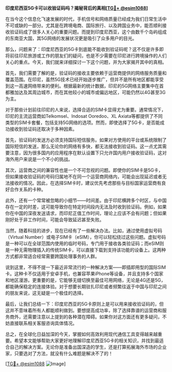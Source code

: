 **印度尼西亚5G卡可以收验证码吗？揭秘背后的真相[[TG💪+ @esim1088](https://t.me/s/esim1088)]**

在当今这个信息化飞速发展的时代，手机信号和网络质量已经成为我们日常生活中不可或缺的一部分。尤其是在跨境电商、国际旅行、以及跨国业务中，能否顺利接收验证码成了很多人关心的重要问题。而提到印度尼西亚，这个由数千个岛屿组成的东南亚大国，其5G网络的发展状况更是吸引了众多用户的目光。

那么，问题来了：印度尼西亚的5G卡到底能不能收到验证码呢？这不仅是许多即将前往印尼旅游或工作的朋友们的疑问，也是不少需要在印尼进行跨境操作的人们关心的重点。今天，我们就来详细探讨一下这个问题，并为大家揭开其中的真相。

首先，我们需要了解的是，验证码的接收主要依赖于运营商提供的网络服务质量和覆盖范围。在印尼，虽然5G技术已经开始逐步推广，但并不是所有地区都能享受到这一高速网络带来的便利。根据最新的统计数据，印尼的5G网络主要集中在首都雅加达及其周边城市，而在其他较小的城市或偏远地区，可能仍然以4G甚至3G为主。

对于那些计划前往印尼的人来说，选择合适的SIM卡显得尤为重要。通常情况下，印尼的主流运营商如Telkomsel、Indosat Ooredoo、XL Axiata等都提供了不同类型的SIM卡套餐，包括支持5G网络的选项。然而，即使选择了5G卡，是否能成功接收到验证码还取决于多种因素。

首先，验证码的发送方必须支持国际短信服务。如果对方使用的平台或系统限制了国际短信的发送，那么无论你的网络有多快，都无法接收到验证码。这一点尤其需要注意，因为很多国内的应用程序在默认设置下只允许国内用户接收验证码，这对海外用户来说是一个不小的挑战。

其次，运营商之间的兼容性也是一个不可忽视的问题。即使你的SIM卡是5G卡，但如果接收验证码的号码归属地不在同一个运营商网络内，可能会出现延迟或者无法接收的情况。因此，在选择SIM卡时，建议优先考虑那些与目标国家运营商有良好合作关系的卡种。

此外，还有一个常常被忽略的小细节——时间差。由于印尼横跨多个时区，与中国存在一定的时差，这可能导致你在特定时间段内无法及时收到验证码。例如，如果你在中国的深夜发送请求，而印尼正值工作时间，理论上应该不会有问题；但如果刚好处于非工作时间，可能会导致延迟甚至失败。

当然，随着科技的进步，现在已经有了一些解决办法。比如，通过使用虚拟号码（Virtual Number）或电子SIM卡（eSIM），你可以轻松绕过这些问题。虚拟号码是一种可以在全球范围内使用的临时号码，专门用于接收各类验证码；而eSIM则是一种无需物理插入的传统SIM卡，可以直接下载到支持该功能的设备上。这两种方式都非常适合经常需要跨国处理事务的人群。

说到这里，不得不提一下最近非常流行的一种解决方案——即插即用型的国际SIM卡。这种卡不仅适用于安卓手机，也兼容苹果iPhone等设备，并且支持多个国家和地区漫游。更重要的是，它能够无缝切换至最佳可用网络，无论是4G还是5G，都能确保稳定的连接体验。对于想要长期驻扎印尼或者频繁往返于中国与印尼之间的朋友来说，这无疑是一个极佳的选择。

最后，让我们总结一下：印度尼西亚的5G卡原则上是可以用来接收验证码的，但这并不意味着所有人都能顺利做到。要想提高成功率，除了选择靠谱的运营商和服务商外，还需要注意以上提到的各种潜在障碍。如果你对这方面还有更多疑问，不妨直接联系相关客服咨询具体情况。

总之，在全球化日益加深的今天，掌握如何高效利用现代通信工具变得越来越重要。希望本文能够帮助大家更好地理解印度尼西亚5G卡的相关知识，并找到最适合自己的解决方案。无论你是准备出国深造的学生，还是打算拓展海外市场的企业家，只要选对了方法，就没有什么难题是解决不了的！

[[TG💪+ @esim1088](https://t.me/s/esim1088) ![Image](https://i.postimg.cc/4NQfJmqS/Snipaste-2025-05-13-00-14-12.png)]